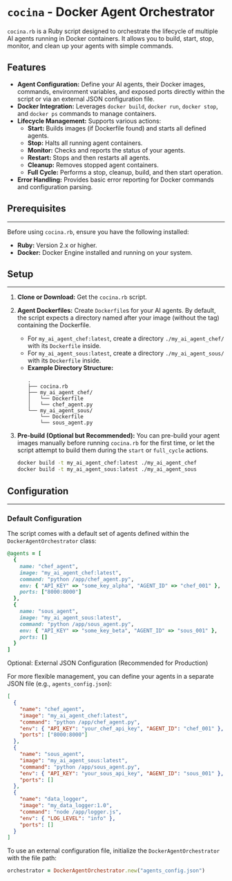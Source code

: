 # `cocina` - Docker Agent Orchestrator

`cocina.rb` is a Ruby script designed to orchestrate the lifecycle of multiple AI agents running in Docker containers. It allows you to build, start, stop, monitor, and clean up your agents with simple commands.

## Features

* **Agent Configuration:** Define your AI agents, their Docker images, commands, environment variables, and exposed ports directly within the script or via an external JSON configuration file.
* **Docker Integration:** Leverages `docker build`, `docker run`, `docker stop`, and `docker ps` commands to manage containers.
* **Lifecycle Management:** Supports various actions:
    * **Start:** Builds images (if Dockerfile found) and starts all defined agents.
    * **Stop:** Halts all running agent containers.
    * **Monitor:** Checks and reports the status of your agents.
    * **Restart:** Stops and then restarts all agents.
    * **Cleanup:** Removes stopped agent containers.
    * **Full Cycle:** Performs a stop, cleanup, build, and then start operation.
* **Error Handling:** Provides basic error reporting for Docker commands and configuration parsing.

## Prerequisites

---

Before using `cocina.rb`, ensure you have the following installed:

* **Ruby:** Version 2.x or higher.
* **Docker:** Docker Engine installed and running on your system.

## Setup

---

1.  **Clone or Download:** Get the `cocina.rb` script.
2.  **Agent Dockerfiles:** Create `Dockerfile`s for your AI agents. By default, the script expects a directory named after your image (without the tag) containing the Dockerfile.
    * For `my_ai_agent_chef:latest`, create a directory `./my_ai_agent_chef/` with its `Dockerfile` inside.
    * For `my_ai_agent_sous:latest`, create a directory `./my_ai_agent_sous/` with its `Dockerfile` inside.
    * **Example Directory Structure:**
        ```
        .
        ├── cocina.rb
        ├── my_ai_agent_chef/
        │   └── Dockerfile
        │   └── chef_agent.py
        └── my_ai_agent_sous/
            └── Dockerfile
            └── sous_agent.py
        ```
3.  **Pre-build (Optional but Recommended):** You can pre-build your agent images manually before running `cocina.rb` for the first time, or let the script attempt to build them during the `start` or `full_cycle` actions.

    ```bash
    docker build -t my_ai_agent_chef:latest ./my_ai_agent_chef
    docker build -t my_ai_agent_sous:latest ./my_ai_agent_sous
    ```

## Configuration

---

### Default Configuration

The script comes with a default set of agents defined within the `DockerAgentOrchestrator` class:

```ruby
@agents = [
  {
    name: "chef_agent",
    image: "my_ai_agent_chef:latest",
    command: "python /app/chef_agent.py",
    env: { "API_KEY" => "some_key_alpha", "AGENT_ID" => "chef_001" },
    ports: ["8000:8000"]
  },
  {
    name: "sous_agent",
    image: "my_ai_agent_sous:latest",
    command: "python /app/sous_agent.py",
    env: { "API_KEY" => "some_key_beta", "AGENT_ID" => "sous_001" },
    ports: []
  }
]
```

Optional: External JSON Configuration (Recommended for Production)

For more flexible management, you can define your agents in a separate JSON file (e.g., `agents_config.json`):
```json
[
  {
    "name": "chef_agent",
    "image": "my_ai_agent_chef:latest",
    "command": "python /app/chef_agent.py",
    "env": { "API_KEY": "your_chef_api_key", "AGENT_ID": "chef_001" },
    "ports": ["8000:8000"]
  },
  {
    "name": "sous_agent",
    "image": "my_ai_agent_sous:latest",
    "command": "python /app/sous_agent.py",
    "env": { "API_KEY": "your_sous_api_key", "AGENT_ID": "sous_001" },
    "ports": []
  },
  {
    "name": "data_logger",
    "image": "my_data_logger:1.0",
    "command": "node /app/logger.js",
    "env": { "LOG_LEVEL": "info" },
    "ports": []
  }
]

```

To use an external configuration file, initialize the `DockerAgentOrchestrator` with the file path:
```ruby
orchestrator = DockerAgentOrchestrator.new("agents_config.json")
```
